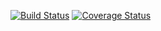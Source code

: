 [![Build Status](https://travis-ci.org/this-kirke/Catch2.svg?branch=master)](https://travis-ci.org/this-kirke/Catch2.svg?branch=master)
[![Coverage Status](https://coveralls.io/repos/github/this-kirke/Catch2/badge.svg?branch=master)](https://coveralls.io/github/this-kirke/Catch2?branch=master)
